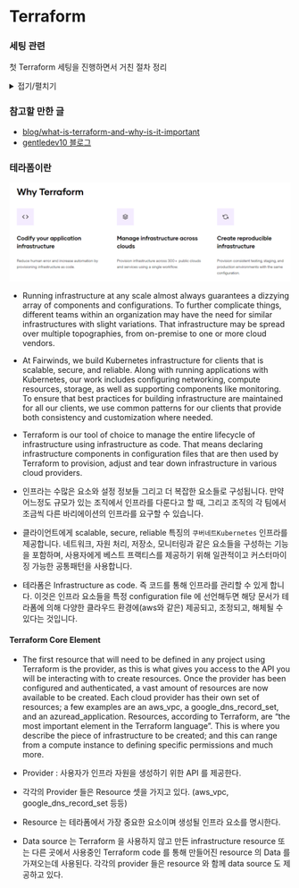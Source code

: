# Terraform

### 세팅 관련

첫 Terraform 세팅을 진행하면서 거친 절차 정리

<details>
<summary>접기/펼치기</summary>

1. [Chocolatey 설치](https://chocolatey.org/install)
2. [Chocolatey For VS Code 설치](https://community.chocolatey.org/packages/vscode.install/1.40.0)

- 여기서 1번과 2번의 설치 과정은 별개이고, 1 번의 경우 PowerShell에서 수행

3. [Chocolatey를 활용해서 Terraform 설치](https://www.oreilly.com/library/view/learning-devops/9781838642730/8f002fe3-7627-4b08-8991-43566494bc7f.xhtml)
4. [HashiCorp테라폼 VSCode Extension 설치](https://marketplace.visualstudio.com/items?itemName=HashiCorp.terraform)

- 마찬가지로 여기서 VSCode 확장 프로그램과 Chocolatey로 설치하는 파일은 별개다.

5. [AWS Tool VSCode Extension 설치](https://marketplace.visualstudio.com/items?itemName=AmazonWebServices.aws-toolkit-vscode)
6. AWS Tool Kit 에서 Configure 설정(터미널에 aws configure 입력 후, AccessId Key 작성)

</details>

### 참고할 만한 글

- [blog/what-is-terraform-and-why-is-it-important](https://www.fairwinds.com/blog/what-is-terraform-and-why-is-it-important)
- [gentledev10 블로그](https://velog.io/@gentledev10/terraform-workspace)


### 테라폼이란

![](Image/2021-07-21-17-40-50.png)

- Running infrastructure at any scale almost always guarantees a dizzying array of components and configurations. To further complicate things, different teams within an organization may have the need for similar infrastructures with slight variations. That infrastructure may be spread over multiple topographies, from on-premise to one or more cloud vendors.

- At Fairwinds, we build Kubernetes infrastructure for clients that is scalable, secure, and reliable. Along with running applications with Kubernetes, our work includes configuring networking, compute resources, storage, as well as supporting components like monitoring. To ensure that best practices for building infrastructure are maintained for all our clients, we use common patterns for our clients that provide both consistency and customization where needed.

- Terraform is our tool of choice to manage the entire lifecycle of infrastructure using infrastructure as code. That means declaring infrastructure components in configuration files that are then used by Terraform to provision, adjust and tear down infrastructure in various cloud providers.

- 인프라는 수많은 요소와 설정 정보들 그리고 더 복잡한 요소들로 구성됩니다. 만약 어느정도 규모가 있는 조직에서 인프라를 다룬다고 할 때, 그리고 조직의 각 팀에서 조금씩 다른 바리에이션의 인프라를 요구할 수 있습니다.
- 클라이언트에게 scalable, secure, reliable 특징의 `쿠버네트Kubernetes` 인프라를 제공합니다. 네트워크, 자원 처리, 저장소, 모니터링과 같은 요소들을 구성하는 기능을 포함하며, 사용자에게 베스트 프랙티스를 제공하기 위해 일관적이고 커스터마이징 가능한 공통패턴을 사용합니다.
- 테라폼은 Infrastructure as code. 즉 코드를 통해 인프라를 관리할 수 있게 합니다. 이것은 인프라 요소들을 특정 configuration file 에 선언해두면 해당 문서가 테라폼에 의해 다양한 클라우드 환경에(aws와 같은) 제공되고, 조정되고, 해체될 수 있다는 것입니다.

#### Terraform Core Element

- The first resource that will need to be defined in any project using Terraform is the provider, as this is what gives you access to the API you will be interacting with to create resources. Once the provider has been configured and authenticated, a vast amount of resources are now available to be created. Each cloud provider has their own set of resources; a few examples are an aws_vpc, a google_dns_record_set, and an azuread_application. Resources, according to Terraform, are “the most important element in the Terraform language”. This is where you describe the piece of infrastructure to be created; and this can range from a compute instance to defining specific permissions and much more.

- Provider : 사용자가 인프라 자원을 생성하기 위한 API 를 제공한다.
- 각각의 Provider 들은 Resource 셋을 가지고 있다. (aws_vpc, google_dns_record_set 등등)
- Resource 는 테라폼에서 가장 중요한 요소이며 생성될 인프라 요소를 명시한다.
- Data source 는 Terraform 을 사용하지 않고 만든 infrastructure resource 또는 다른 곳에서 사용중인 Terraform code 를 통해 만들어진 resource 의 Data 를 가져오는데 사용된다.
각각의 provider 들은 resource 와 함께 data source 도 제공하고 있다.